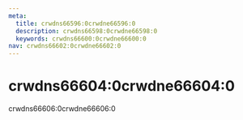 ```yaml
---
meta:
  title: crwdns66596:0crwdne66596:0
  description: crwdns66598:0crwdne66598:0
  keywords: crwdns66600:0crwdne66600:0
nav: crwdns66602:0crwdne66602:0
---
```


# crwdns66604:0crwdne66604:0
crwdns66606:0crwdne66606:0

<entry-ad />

<backmatter />
